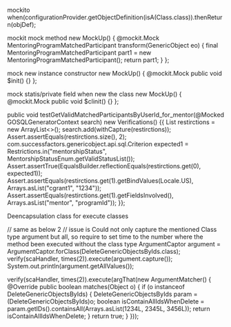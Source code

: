 mockito
when(configurationProvider.getObjectDefinition(isA(Class.class)).thenReturn(objDef);


mockit
mock method
new MockUp<GenericObjectToLazyBean>() {
      @mockit.Mock
      MentoringProgramMatchedParticipant transform(GenericObject eo) {
        final MentoringProgramMatchedParticipant part1 = new MentoringProgramMatchedParticipant();
        return part1;
      }
    };

mock new instance constructor
new MockUp<GenericObjectToLazyBean>() {
      @mockit.Mock
      public void $init() {}
    };

mock statis/private field when new the class
new MockUp<GenericObjectToLazyBean>() {
      @mockit.Mock
      public void $clinit() {}
    };


public void testGetValidMatchedParticipantsByUserId_for_mentor(@Mocked GOSQLGeneratorContext search)
new Verifications() {{
      List<Criterion> restirctions = new ArrayList<>();
      search.add(withCapture(restirctions));
      Assert.assertEquals(restirctions.size(), 2);
      com.successfactors.genericobject.api.sql.Criterion expected1 = Restrictions.in("mentorshipStatus", MentorshipStatusEnum.getValidStatusList());
      Assert.assertTrue(EqualsBuilder.reflectionEquals(restirctions.get(0), expected1));
      Assert.assertEquals(restirctions.get(1).getBindValues(Locale.US), Arrays.asList("cgrant1", "1234"));
      Assert.assertEquals(restirctions.get(1).getFieldsInvolved(), Arrays.asList("mentor", "programId"));
    }};


Deencapsulation class for execute classes

// same as below 2
// issue is Could not only capture the mentioned Class type argument but all, so require to set time to the number where the method been executed without the class type
ArgumentCaptor<DeleteGenericObjectsByIds> argument = ArgumentCaptor.forClass(DeleteGenericObjectsByIds.class);
verify(scaHandler, times(2)).execute(argument.capture());
System.out.println(argument.getAllValues());
      
verify(scaHandler, times(2)).execute(argThat(new ArgumentMatcher<DeleteGenericObjectsByIds>() {
@Override
public boolean matches(Object o) {
  if (o instanceof DeleteGenericObjectsByIds) {
    DeleteGenericObjectsByIds param = (DeleteGenericObjectsByIds)o;
    boolean isContainAllIdsWhenDelete = param.getIDs().containsAll(Arrays.asList(1234L, 2345L, 3456L));
    return isContainAllIdsWhenDelete;
  }
  return true;
}
}));
